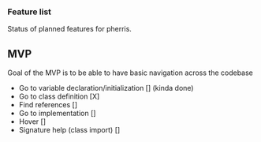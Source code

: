 ### Feature list

Status of planned features for pherris.

## MVP

Goal of the MVP is to be able to have basic navigation across the codebase

- Go to variable declaration/initialization [] (kinda done)
- Go to class definition [X]
- Find references []
- Go to implementation []
- Hover []
- Signature help (class import) []

